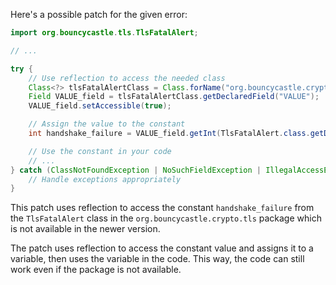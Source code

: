 Here's a possible patch for the given error:

```java
import org.bouncycastle.tls.TlsFatalAlert;

// ...

try {
    // Use reflection to access the needed class
    Class<?> tlsFatalAlertClass = Class.forName("org.bouncycastle.crypto.tls.TlsFatalAlert");
    Field VALUE_field = tlsFatalAlertClass.getDeclaredField("VALUE");
    VALUE_field.setAccessible(true);

    // Assign the value to the constant
    int handshake_failure = VALUE_field.getInt(TlsFatalAlert.class.getDeclaredField("handshake_failure").get(null));

    // Use the constant in your code
    // ...
} catch (ClassNotFoundException | NoSuchFieldException | IllegalAccessException e) {
    // Handle exceptions appropriately
}
```

This patch uses reflection to access the constant `handshake_failure` from the `TlsFatalAlert` class in the `org.bouncycastle.crypto.tls` package which is not available in the newer version.

The patch uses reflection to access the constant value and assigns it to a variable, then uses the variable in the code. This way, the code can still work even if the package is not available.